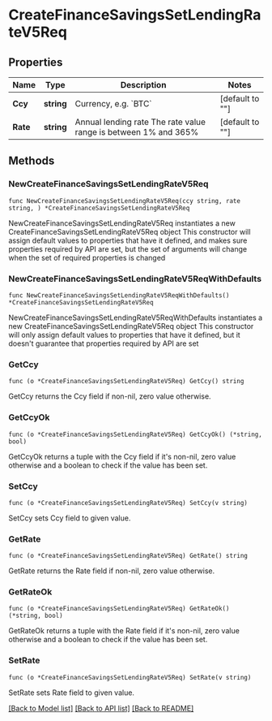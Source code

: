 # CreateFinanceSavingsSetLendingRateV5Req

## Properties

Name | Type | Description | Notes
------------ | ------------- | ------------- | -------------
**Ccy** | **string** | Currency, e.g. &#x60;BTC&#x60; | [default to ""]
**Rate** | **string** | Annual lending rate  The rate value range is between 1% and 365% | [default to ""]

## Methods

### NewCreateFinanceSavingsSetLendingRateV5Req

`func NewCreateFinanceSavingsSetLendingRateV5Req(ccy string, rate string, ) *CreateFinanceSavingsSetLendingRateV5Req`

NewCreateFinanceSavingsSetLendingRateV5Req instantiates a new CreateFinanceSavingsSetLendingRateV5Req object
This constructor will assign default values to properties that have it defined,
and makes sure properties required by API are set, but the set of arguments
will change when the set of required properties is changed

### NewCreateFinanceSavingsSetLendingRateV5ReqWithDefaults

`func NewCreateFinanceSavingsSetLendingRateV5ReqWithDefaults() *CreateFinanceSavingsSetLendingRateV5Req`

NewCreateFinanceSavingsSetLendingRateV5ReqWithDefaults instantiates a new CreateFinanceSavingsSetLendingRateV5Req object
This constructor will only assign default values to properties that have it defined,
but it doesn't guarantee that properties required by API are set

### GetCcy

`func (o *CreateFinanceSavingsSetLendingRateV5Req) GetCcy() string`

GetCcy returns the Ccy field if non-nil, zero value otherwise.

### GetCcyOk

`func (o *CreateFinanceSavingsSetLendingRateV5Req) GetCcyOk() (*string, bool)`

GetCcyOk returns a tuple with the Ccy field if it's non-nil, zero value otherwise
and a boolean to check if the value has been set.

### SetCcy

`func (o *CreateFinanceSavingsSetLendingRateV5Req) SetCcy(v string)`

SetCcy sets Ccy field to given value.


### GetRate

`func (o *CreateFinanceSavingsSetLendingRateV5Req) GetRate() string`

GetRate returns the Rate field if non-nil, zero value otherwise.

### GetRateOk

`func (o *CreateFinanceSavingsSetLendingRateV5Req) GetRateOk() (*string, bool)`

GetRateOk returns a tuple with the Rate field if it's non-nil, zero value otherwise
and a boolean to check if the value has been set.

### SetRate

`func (o *CreateFinanceSavingsSetLendingRateV5Req) SetRate(v string)`

SetRate sets Rate field to given value.



[[Back to Model list]](../README.md#documentation-for-models) [[Back to API list]](../README.md#documentation-for-api-endpoints) [[Back to README]](../README.md)


